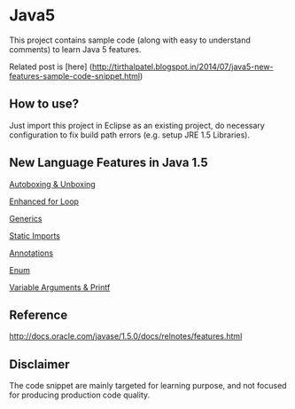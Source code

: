 Java5
=====
This project contains sample code (along with easy to understand comments) to learn Java 5 features. 

Related post is [here] (http://tirthalpatel.blogspot.in/2014/07/java5-new-features-sample-code-snippet.html) 


How to use?
------------
Just import this project in Eclipse as an existing project, do necessary configuration to fix build path errors (e.g. setup JRE 1.5 Libraries).


New Language Features in Java 1.5
---------------------------------

[Autoboxing & Unboxing](https://github.com/tirthalpatel/Learning-Java/blob/master/Java5/src/com/tirthal/learning/langfeatures/AutoBoxing_TestDrive.java)

[Enhanced for Loop](https://github.com/tirthalpatel/Learning-Java/blob/master/Java5/src/com/tirthal/learning/langfeatures/EnhancedForLoop_TestDrive.java)

[Generics](https://github.com/tirthalpatel/Learning-Java/tree/master/Java5/src/com/tirthal/learning/langfeatures/generics)

[Static Imports](https://github.com/tirthalpatel/Learning-Java/blob/master/Java5/src/com/tirthal/learning/langfeatures/StaticImport_TestDrive.java)

[Annotations](https://github.com/tirthalpatel/Learning-Java/blob/master/Java5/src/com/tirthal/learning/langfeatures/Annotations_TestDrive.java)

[Enum](https://github.com/tirthalpatel/Learning-Java/blob/master/Java5/src/com/tirthal/learning/langfeatures/Enum_TestDrive.java)

[Variable Arguments & Printf](https://github.com/tirthalpatel/Learning-Java/blob/master/Java5/src/com/tirthal/learning/langfeatures/VarargsAndPrintf_TestDrive.java)



Reference
----------
http://docs.oracle.com/javase/1.5.0/docs/relnotes/features.html


Disclaimer
-----------
The code snippet are mainly targeted for learning purpose, and not focused for producing production code quality.
